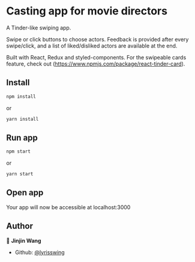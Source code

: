 # Casting app for movie directors

A Tinder-like swiping app.

Swipe or click buttons to choose actors. Feedback is provided after every swipe/click, and a list of liked/disliked actors are available at the end.

Built with React, Redux and styled-components.
For the swipeable cards feature, check out (https://www.npmjs.com/package/react-tinder-card).

## Install

```bash
npm install
```
or

```bash
yarn install
```

## Run app

```bash
npm start
```
or

```bash
yarn start
```

## Open app

Your app will now be accessible at localhost:3000

## Author

👤 **Jinjin Wang**

* Github: [@lyrisswing](https://github.com/lyrisswing)
